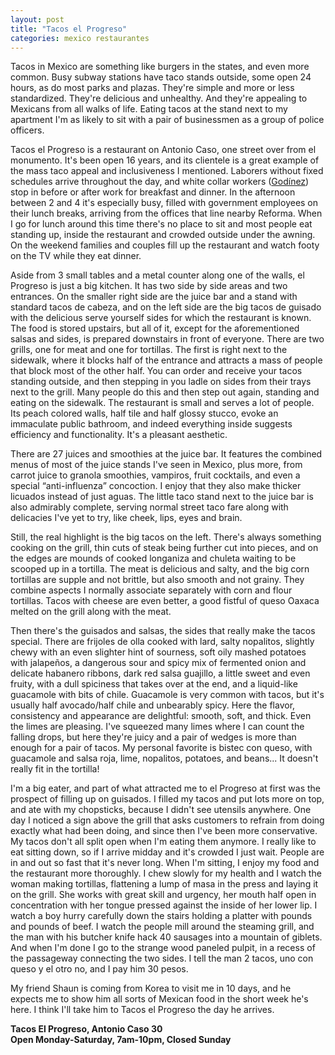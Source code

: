 ```yaml
---
layout: post
title: "Tacos el Progreso"
categories: mexico restaurantes
---
```


Tacos in Mexico are something like burgers in the states, and even more common. Busy subway stations have taco stands outside, some open 24 hours, as do most parks and plazas. They're simple and more or less standardized. They're delicious and unhealthy. And they're appealing to Mexicans from all walks of life. Eating tacos at the stand next to my apartment I'm as likely to sit with a pair of businessmen as a group of police officers.

Tacos el Progreso is a restaurant on Antonio Caso, one street over from el monumento. It's been open 16 years, and its clientele is a great example of the mass taco appeal and inclusiveness I mentioned. Laborers without fixed schedules arrive throughout the day, and white collar workers ([Godínez](http://www.portodoslosmedios.com/2014/05/que-son-los-godinez-y-25-modos-de-saber-si-eres-uno.html)) stop in before or after work for breakfast and dinner. In the afternoon between 2 and 4 it's especially busy, filled with government employees on their lunch breaks, arriving from the offices that line nearby Reforma. When I go for lunch around this time there's no place to sit and most people eat standing up, inside the restaurant and crowded outside under the awning. On the weekend families and couples fill up the restaurant and watch footy on the TV while they eat dinner.

Aside from 3 small tables and a metal counter along one of the walls, el Progreso is just a big kitchen. It has two side by side areas and two entrances. On the smaller right side are the juice bar and a stand with standard tacos de cabeza, and on the left side are the big tacos de guisado with the delicious serve yourself sides for which the restaurant is known. The food is stored upstairs, but all of it, except for the aforementioned salsas and sides, is prepared downstairs in front of everyone. There are two grills, one for meat and one for tortillas. The first is right next to the sidewalk, where it blocks half of the entrance and attracts a mass of people that block most of the other half. You can order and receive your tacos standing outside, and then stepping in you ladle on sides from their trays next to the grill. Many people do this and then step out again, standing and eating on the sidewalk. The restaurant is small and serves a lot of people. Its peach colored walls, half tile and half glossy stucco, evoke an immaculate public bathroom, and indeed everything inside suggests efficiency and functionality. It's a pleasant aesthetic.

There are 27 juices and smoothies at the juice bar. It features the combined menus of most of the juice stands I've seen in Mexico, plus more, from carrot juice to granola smoothies, vampiros, fruit cocktails, and even a special “anti-influenza” concoction. I enjoy that they also make thicker licuados instead of just aguas. The little taco stand next to the juice bar is also admirably complete, serving normal street taco fare along with delicacies I've yet to try, like cheek, lips, eyes and brain.

Still, the real highlight is the big tacos on the left. There's always something cooking on the grill, thin cuts of steak being further cut into pieces, and on the edges are mounds of cooked longaniza and chuleta waiting to be scooped up in a tortilla. The meat is delicious and salty, and the big corn tortillas are supple and not brittle, but also smooth and not grainy. They combine aspects I normally associate separately with corn and flour tortillas. Tacos with cheese are even better, a good fistful of queso Oaxaca melted on the grill along with the meat.

Then there's the guisados and salsas, the sides that really make the tacos special. There are frijoles de olla cooked with lard, salty nopalitos, slightly chewy with an even slighter hint of sourness, soft oily mashed potatoes with jalapeños, a dangerous sour and spicy mix of fermented onion and delicate habanero ribbons, dark red salsa guajillo, a little sweet and even fruity, with a dull spiciness that takes over at the end, and a liquid-like guacamole with bits of chile. Guacamole is very common with tacos, but it's usually half avocado/half chile and unbearably spicy. Here the flavor, consistency and appearance are delightful: smooth, soft, and thick. Even the limes are pleasing. I've squeezed many limes where I can count the falling drops, but here they're juicy and a pair of wedges is more than enough for a pair of tacos. My personal favorite is bistec con queso, with guacamole and salsa roja, lime, nopalitos, potatoes, and beans... It doesn't really fit in the tortilla!

I'm a big eater, and part of what attracted me to el Progreso at first was the prospect of filling up on guisados. I filled my tacos and put lots more on top, and ate with my chopsticks, because I didn't see utensils anywhere. One day I noticed a sign above the grill that asks customers to refrain from doing exactly what had been doing, and since then I've been more conservative. My tacos don't all split open when I'm eating them anymore. I really like to eat sitting down, so if I arrive midday and it's crowded I just wait. People are in and out so fast that it's never long. When I'm sitting, I enjoy my food and the restaurant more thoroughly. I chew slowly for my health and I watch the woman making tortillas, flattening a lump of masa in the press and laying it on the grill. She works with great skill and urgency, her mouth half open in concentration with her tongue pressed against the inside of her lower lip. I watch a boy hurry carefully down the stairs holding a platter with pounds and pounds of beef. I watch the people mill around the steaming grill, and the man with his butcher knife hack 40 sausages into a mountain of giblets. And when I'm done I go to the strange wood paneled pulpit, in a recess of the passageway connecting the two sides. I tell the man 2 tacos, uno con queso y el otro no, and I pay him 30 pesos.

My friend Shaun is coming from Korea to visit me in 10 days, and he expects me to show him all sorts of Mexican food in the short week he's here. I think I'll take him to Tacos el Progreso the day he arrives.

**Tacos El Progreso, Antonio Caso 30**  
**Open Monday-Saturday, 7am-10pm, Closed Sunday**
